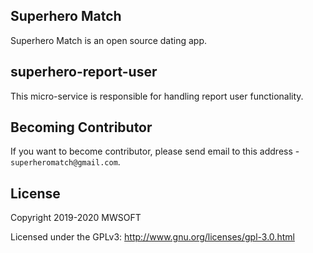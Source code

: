 ## Superhero Match
Superhero Match is an open source dating app.

## superhero-report-user
This micro-service is responsible for handling report user functionality. 

## Becoming Contributor
If you want to become contributor, please send email to this address - `superheromatch@gmail.com`.

## License
Copyright 2019-2020 MWSOFT

Licensed under the GPLv3: http://www.gnu.org/licenses/gpl-3.0.html